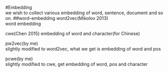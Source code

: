 #Embedding  
we wish to collect various embedding of word, sentence, document and so on.
##word-embedding
word2vec(Mikolov 2013)  
word embedding

cwe(Chen 2015)
embedding of word and character(for Chinese)

pw2vec(by me)  
slightly modified to word2vec, what we get is embedding of word and pos

pcwe(by me)  
slightly modified to cwe, get embedding of word, pos and character
